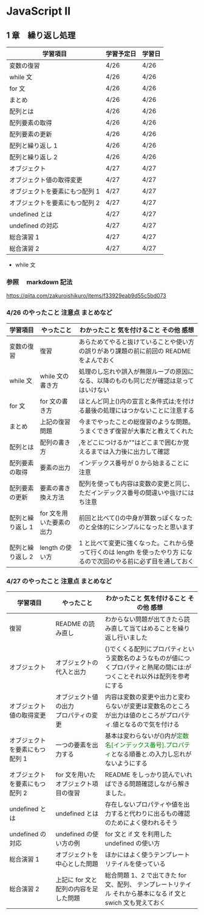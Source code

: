 # JavaScript Ⅱ

## 1 章　繰り返し処理

| 学習項目                       | 学習予定日 | 学習日 |
| ------------------------------ | ---------- | ------ |
| 変数の復習                     | 4/26       | 4/26   |
| while 文                       | 4/26       | 4/26   |
| for 文                         | 4/26       | 4/26   |
| まとめ                         | 4/26       | 4/26   |
| 配列とは                       | 4/26       | 4/26   |
| 配列要素の取得                 | 4/26       | 4/26   |
| 配列要素の更新                 | 4/26       | 4/26   |
| 配列と繰り返し 1               | 4/26       | 4/26   |
| 配列と繰り返し 2               | 4/26       | 4/26   |
| オブジェクト                   | 4/27       | 4/27   |
| オブジェクト値の取得変更       | 4/27       | 4/27   |
| オブジェクトを要素にもつ配列 1 | 4/27       | 4/27   |
| オブジェクトを要素にもつ配列 2 | 4/27       | 4/27   |
| undefined とは                 | 4/27       | 4/27   |
| undefined の対応               | 4/27       | 4/27   |
| 総合演習 1                     | 4/27       | 4/27   |
| 総合演習 2                     | 4/27       | 4/27   |

- while 文

### 参照　 markdown 記法

https://qiita.com/zakuroishikuro/items/f33929eab9d55c5bd073

### 4/26 のやったこと 注意点 まとめなど

| 学習項目         | やったこと               | わかったこと 気を付けること その他 感想                                                                             |
| ---------------- | ------------------------ | ------------------------------------------------------------------------------------------------------------------- |
| 変数の復習       | 復習                     | あらためてやると抜けていることや使い方の誤りがあり課題の前に前回の README をよんでおく                              |
| while 文         | while 文の書き方         | 処理のし忘れや誤入が無限ループの原因になる、以降のものも同じだが確認は怠ってはいけない                              |
| for 文           | for 文の書き方           | ほとんど同上()内の宣言と条件式は;を付ける最後の処理にはつかないことに注意する                                       |
| まとめ           | 上記の復習問題           | 今までやったことの総復習のような問題。うまくできず復習が大事だと教えてくれた                                        |
| 配列とは         | 配列の書き方             | ,をどこにつけるか""はどこまで囲むか覚えるまでは入力後に出力して確認                                                 |
| 配列要素の取得   | 要素の出力               | インデックス番号が 0 から始まることに注意                                                                           |
| 配列要素の更新   | 要素の書き換え方法       | 配列を使っても内容は変数の変更と同じ、ただインデックス番号の間違いや抜けにはち注意                                  |
| 配列と繰り返し 1 | for 文を用いた要素の出力 | 前回と比べて()の中身が算数っぽくなったのと全体的にシンプルになったと思います                                        |
| 配列と繰り返し 2 | length の使い方          | 1 と比べて変更に強くなった。これから使って行くのは length を使ったやり方 になるので次回のやる前に必ず目を通しておく |

### 4/27 のやったこと 注意点 まとめなど

| 学習項目                       | やったこと                               | わかったこと 気を付けること その他 感想                                                                                   |
| ------------------------------ | ---------------------------------------- | ------------------------------------------------------------------------------------------------------------------------- |
| 復習                           | README の読み直し                        | わからない問題が出てきたら読み直して当てはめることを繰り返し行いました                                                    |
| オブジェクト                   | オブジェクトの代入と出力                 | {}でくくる配列にプロパティという変数名のようなものが値につくプロパティと熱尾の間には:がつくことそれ以外は配列を参考にする |
| オブジェクト値の取得変更       | オブジェクト値の出力<br>プロパティの変更 | 内容は変数の変更や出力と変わらないが変更は変数名のところが出力は値のところがプロパティ.値となるので気を付ける             |
| オブジェクトを要素にもつ配列 1 | 一つの要素を出力する                     | 基本は変わらないが()内が<span style="color:green;">定数名[インデックス番号].プロパティ</span>となる順番と.の入力し忘れがないようにする                      |
| オブジェクトを要素にもつ配列 2 | for 文を用いたオブジェクト項目の復習     | README をしっかり読んでいればできる問題確認しながら解きました。                                                           |
| undefined とは                 | undefined とは                           | 存在しないプロパティや値を出力すると代わりに出るもの確認のためによく使われるそう                                          |
| undefined の対応               | undefined の使い方の例                   | for 文と if 文 を利用した undefined の使い方                                                                              |
| 総合演習 1                     | オブジェクトを中心とした問題             | ほかにはよく使うテンプレートリテイルを使っている                                                                          |
| 総合演習 2                     | 上記に for 文と配列の内容を足した問題    | 総合問題 1、2 で出てきた for 文、配列、 テンプレートリテイル それから基本になる if 文と swich 文も覚えておく              |
